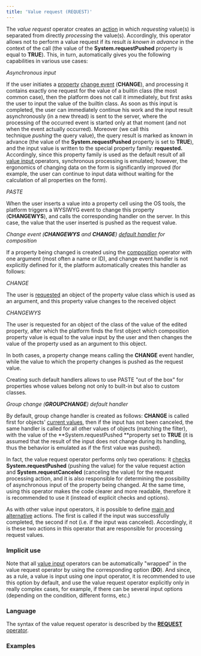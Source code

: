 ```yaml
---
title: 'Value request (REQUEST)'
---
```


The *value request* operator creates an [action](Actions.md) in which *requesting* value(s) is separated from directly *processing* the value(s). Accordingly, this operator allows not to perform a value request if its result *is known in advance* in the context of the call (the value of the **System.requestPushed** property is equal to **TRUE**). This, in turn, automatically gives you the following capabilities in various use cases:

*Asynchronous input*

If the user initiates a [property](Form_events.md) [change event](Form_events.md) (**CHANGE**), and processing it contains exactly one request for the value of a builtin class (the most common case), then the platform does not call it immediately, but first asks the user to input the value of the builtin class. As soon as this input is completed, the user can immediately continue his work and the input result asynchronously (in a new thread) is sent to the server, where the processing of the occurred event is started only at that moment (and not when the event actually occurred). Moreover (we call this technique *pushing* the query value), the query result is marked as known in advance (the value of the **System.requestPushed** property is set to **TRUE**), and the input value is written to the special property family: **requested.** Accordingly, since this property family is used as the default result of all [value input&nbsp;](Value_input.md)operators, synchronous processing is emulated; however, the ergonomics of changing data on the form is significantly improved (for example, the user can continue to input data without waiting for the calculation of all properties on the form).

*PASTE*

When the user inserts a value into a property cell using the OS tools, the platform triggers a WYSIWYG event to change this property (**CHANGEWYS**), and calls the corresponding handler on the server. In this case, the value that the user inserted is pushed as the request value.

*Change event (**CHANGEWYS** and **CHANGE**) [default handler](Form-events_5636111.html#Formevents-default) for composition*

If a property being changed is created using the [composition](Composition_JOIN_.md) operator with one argument (most often a name or ID), and change event handler is not explicitly defined for it, the platform automatically creates this handler as follows: 

*CHANGE*

The user is [requested](Form-events_5636111.html#Formevents-queryValue) an object of the property value class which is used as an argument, and this property value changes to the received object 

*CHANGEWYS*

The user is requested for an object of the class of the value of the edited property, after which the platform finds the first object which composition property value is equal to the value input by the user and then changes the value of the property used as an argument to this object.

In both cases, a property change means calling the **CHANGE** event handler, while the value to which the property changes is pushed as the request value.

Creating such default handlers allows to use PASTE "out of the box" for properties whose values belong not only to built-in but also to custom classes.

*Group change (**GROUPCHANGE**) default handler*

By default, group change handler is created as follows: **CHANGE** is called first for objects' [current values](Form-structure_1573069.html#Formstructure-currentObject), then if the input has not been canceled, the same handler is called for all other values of objects (matching the filter), with the value of the **System.requestPushed **property set to **TRUE** (it is assumed that the result of the input does not change during its handling, thus the behavior is emulated as if the first value was pushed).

In fact, the value request operator performs only two operations: it [checks](Branching_CASE_IF_MULTI_.md) **System.requestPushed** (pushing the value) for the value request action and **System.requestCanceled** (canceling the value) for the request processing action, and it is also responsible for determining the possibility of asynchronous input of the property being changed. At the same time, using this operator makes the code clearer and more readable, therefore it is recommended to use it (instead of explicit checks and options).

As with other value input operators, it is possible to define [main and alternative](Value-input_35520941.html#Valueinput-result) actions. The first is called if the input was successfully completed, the second if not (i.e. if the input was canceled). Accordingly, it is these two actions in this operator that are responsible for processing request values.

### Implicit use

Note that all [value input](Value_input.md) operators can be automatically "wrapped" in the value request operator by using the corresponding option (**DO**). And since, as a rule, a value is input using one input operator, it is recommended to use this option by default, and use the value request operator explicitly only in really complex cases, for example, if there can be several input options (depending on the condition, different forms, etc.)

### Language

The syntax of the value request operator is described by the [**REQUEST** operator](REQUEST_operator.md).

### Examples

